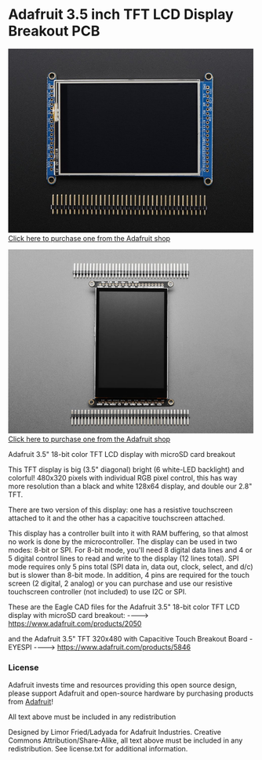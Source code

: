 # Adafruit 3.5 inch TFT LCD Display Breakout PCB

<a href="http://www.adafruit.com/products/2050"><img src="assets/image_resistive.jpg?raw=true" width="500px"><br/>
Click here to purchase one from the Adafruit shop</a>

<a href="http://www.adafruit.com/products/5846"><img src="assets/image_cap.jpg?raw=true" width="500px"><br/>
Click here to purchase one from the Adafruit shop</a>

Adafruit 3.5" 18-bit color TFT LCD display with microSD card breakout

This TFT display is big (3.5" diagonal) bright (6 white-LED backlight) and colorful! 480x320 pixels with individual RGB pixel control, this has way more resolution than a black and white 128x64 display, and double our 2.8" TFT. 

There are two version of this display: one has a resistive touchscreen attached to it and the other has a capacitive touchscreen attached.

This display has a controller built into it with RAM buffering, so that almost no work is done by the microcontroller. The display can be used in two modes: 8-bit or SPI. For 8-bit mode, you'll need 8 digital data lines and 4 or 5 digital control lines to read and write to the display (12 lines total). SPI mode requires only 5 pins total (SPI data in, data out, clock, select, and d/c) but is slower than 8-bit mode. In addition, 4 pins are required for the touch screen (2 digital, 2 analog) or you can purchase and use our resistive touchscreen controller (not included) to use I2C or SPI.

These are the Eagle CAD files for the Adafruit 3.5" 18-bit color TFT LCD display with microSD card breakout:
  ----> https://www.adafruit.com/products/2050

and the Adafruit 3.5" TFT 320x480 with Capacitive Touch Breakout Board - EYESPI
  ----> https://www.adafruit.com/products/5846

### License

Adafruit invests time and resources providing this open source design, please support Adafruit and open-source hardware by purchasing products from [Adafruit](https://www.adafruit.com)!

All text above must be included in any redistribution

Designed by Limor Fried/Ladyada for Adafruit Industries.
Creative Commons Attribution/Share-Alike, all text above must be included in any redistribution. 
See license.txt for additional information.
